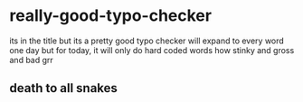 # really-good-typo-checker
its in the title but its a pretty good typo checker will expand to every word one day but for today, it will only do hard coded words how stinky and gross and bad 
grr

## death to all snakes
